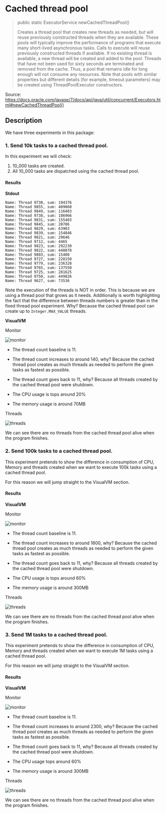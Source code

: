 # Cached thread pool

> public static ExecutorService newCachedThreadPool()
> 
> Creates a thread pool that creates new threads as needed, but will reuse previously constructed threads when they are available. These pools will typically improve the performance of programs that execute many short-lived asynchronous tasks. Calls to execute will reuse previously constructed threads if available. If no existing thread is available, a new thread will be created and added to the pool. Threads that have not been used for sixty seconds are terminated and removed from the cache. Thus, a pool that remains idle for long enough will not consume any resources. Note that pools with similar properties but different details (for example, timeout parameters) may be created using ThreadPoolExecutor constructors.

Source: https://docs.oracle.com/javase/7/docs/api/java/util/concurrent/Executors.html#newCachedThreadPool()

## Description

We have three experiments in this package:

### 1. Send 10k tasks to a cached thread pool.

In this experiment we will check:

1. 10_000 tasks are created.
1. All 10_000 tasks are dispatched using the cached thread pool.
  
#### Results

**Stdout**

```
Name: Thread 9730, sum: 194376
Name: Thread 9855, sum: 409060
Name: Thread 9849, sum: 116403
Name: Thread 9738, sum: 186966
Name: Thread 9831, sum: 155403
Name: Thread 9845, sum: 20706
Name: Thread 9829, sum: 63903
Name: Thread 9839, sum: 154846
Name: Thread 9821, sum: 29646
Name: Thread 9712, sum: 4465
Name: Thread 9823, sum: 292230
Name: Thread 9822, sum: 448878
Name: Thread 9803, sum: 15400
Name: Thread 9727, sum: 228150
Name: Thread 9779, sum: 236328
Name: Thread 9765, sum: 137550
Name: Thread 9725, sum: 281625
Name: Thread 9750, sum: 449826
Name: Thread 9627, sum: 73536
```

Note the execution of the threads is NOT in order. This is because we are using a thread pool that grows as it needs.
Additionally is worth highlighting the fact that the difference between threads numbers is greater than in the fixed
thread pool experiment. Why? Because the cached thread pool can create up to `Integer.MAX_VALUE` threads.   

**VisualVM**

Monitor

![monitor](visualvm/10k-monitor.png)

* The thread count baseline is 11.
* The thread count increases to around 140, why? Because the cached thread pool creates as much threads as needed to perform the given tasks as fastest as possible.
* The thread count goes back to 11, why? Because all threads created by the cached thread pool were shutdown.

* The CPU usage is tops around 20%
* The memory usage is around 70MB

Threads

![threads](visualvm/10k-threads.png)

We can see there are no threads from the cached thread pool alive when the program finishes.

### 2. Send 100k tasks to a cached thread pool.

This experiment pretends to show the difference in consumption of CPU, Memory and threads created when we want to execute 
100k tasks using a cached thread pool.

For this reason we will jump straight to the VisualVM section.

#### Results

**VisualVM**

Monitor

![monitor](visualvm/100k-monitor.png)

* The thread count baseline is 11.
* The thread count increases to around 1600, why? Because the cached thread pool creates as much threads as needed to perform the given tasks as fastest as possible.
* The thread count goes back to 11, why? Because all threads created by the cached thread pool were shutdown.

* The CPU usage is tops around 60%
* The memory usage is around 300MB

Threads

![threads](visualvm/100k-threads.png)

We can see there are no threads from the cached thread pool alive when the program finishes.

### 3. Send 1M tasks to a cached thread pool.

This experiment pretends to show the difference in consumption of CPU, Memory and threads created when we want to execute 
1M tasks using a cached thread pool.

For this reason we will jump straight to the VisualVM section.

#### Results

**VisualVM**

Monitor

![monitor](visualvm/1M-monitor.png)

* The thread count baseline is 11.
* The thread count increases to around 2300, why? Because the cached thread pool creates as much threads as needed to perform the given tasks as fastest as possible.
* The thread count goes back to 11, why? Because all threads created by the cached thread pool were shutdown.

* The CPU usage tops around 60%
* The memory usage is around 300MB

Threads

![threads](visualvm/1M-threads.png)

We can see there are no threads from the cached thread pool alive when the program finishes.